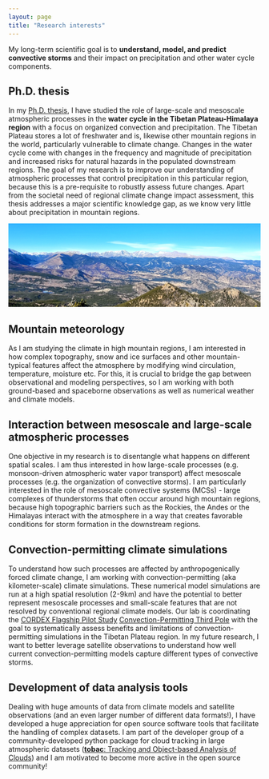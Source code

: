 ```yaml
---
layout: page
title: "Research interests"
---
```


My long-term scientific goal is to **understand, model, and predict convective storms** and their impact on precipitation and other water cycle components. 


## Ph.D. thesis

In my [Ph.D. thesis](https://gupea.ub.gu.se/handle/2077/75117?show=full), I have studied the role of large-scale and mesoscale atmospheric processes in the **water cycle in the Tibetan Plateau-Himalaya region** with a focus on organized convection and precipitation. The Tibetan Plateau stores a lot of freshwater and is, likewise other mountain regions in the world, particularly vulnerable to climate change. Changes in the water cycle come with changes in the frequency and magnitude of precipitation and increased risks for natural hazards in the populated downstream regions. The goal of my research is to improve our understanding of atmospheric processes that control precipitation in this particular region, because this is a pre-requisite to robustly assess future changes. Apart from the societal need of regional climate change impact assessment, this thesis addresses a major scientific knowledge gap, as we know very little about precipitation in mountain regions. 


![](colo.jpg)

## Mountain meteorology

As I am studying the climate in high mountain regions, I am interested in how complex topography, snow and ice surfaces and other mountain-typical features affect the atmosphere by modifying wind circulation, temperature, moisture etc. For this, it is crucial to bridge the gap between observational and modeling perspectives, so I am working with both ground-based and spaceborne observations as well as numerical weather and climate models. 


## Interaction between mesoscale and large-scale atmospheric processes 

One objective in my research is to disentangle what happens on different spatial scales. I am thus interested in how large-scale processes (e.g. monsoon-driven atmospheric water vapor transport) affect mesoscale processes (e.g. the organization of convective storms). I am particularly interested in the role of mesoscale convective systems (MCSs) - large complexes of thunderstorms that often occur around high mountain regions, because high topographic barriers such as the Rockies, the Andes or the Himalayas interact with the atmosphere in a way that creates favorable conditions for storm formation in the downstream regions. 


## Convection-permitting climate simulations 

To understand how such processes are affected by anthropogenically forced climate change, I am working with
convection-permitting (aka kilometer-scale) climate simulations. These numerical model simulations are run at a high spatial resolution (2-9km)
and have the potential to better represent mesoscale processes and small-scale features that are not resolved by conventional regional climate models. 
Our lab is coordinating the [CORDEX Flagship Pilot Study](https://cordex.org/experiment-guidelines/flagship-pilot-studies/) [Convection-Permitting Third Pole](http://rcg.gvc.gu.se/cordex_fps_cptp/) with the goal to systematically assess benefits and limitations of convection-permitting simulations in the Tibetan Plateau region. In my future research, I want to better leverage satellite observations to understand how well current convection-permitting models capture different types of convective storms. 


## Development of data analysis tools 

Dealing with huge amounts of data from climate models and satellite observations (and an even larger number of different
data formats!), I have developed a huge appreciation for open source software tools that facilitate the handling of complex datasets. I am part of the developer group of a community-developed python package for cloud tracking in large atmospheric datasets ([**tobac**: Tracking and Object-based Analysis of Clouds](https://github.com/tobac-project/tobac)) and I am motivated to become more active in the open source community! 

